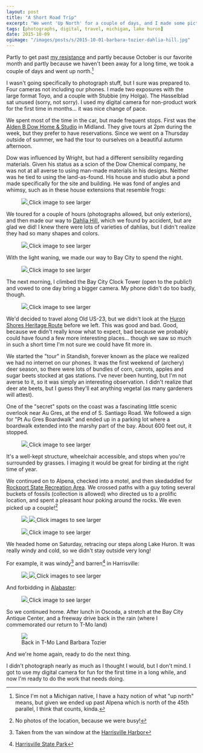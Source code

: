 ```yaml
---
layout: post
title: "A Short Road Trip"
excerpt: "We went 'Up North' for a couple of days, and I made some pictures."
tags: [photographs, digital, travel, michigan, lake huron]
date: 2015-10-09
ogimage: "/images/posts/s/2015-10-01-barbara-tozier-dahlia-hill.jpg"
---
```


Partly to get past [my resistance](/resistance/) and partly because October is our favorite month and partly because we haven't been away for a long time, we took a couple of days and went up north.[^1]

[^1]: Since I'm not a Michigan native, I have a hazy notion of what "up north" means, but given we ended up past Alpena which is north of the 45th parallel, I think that counts, kinda.

I wasn't going specifically to photograph stuff, but I sure was prepared to. Four cameras not including our phones. I made two exposures with the large format Toyo, and a couple with Stubbie (my Holga). The Hasselblad sat unused (sorry, not sorry). I used my digital camera for non-product work for the first time in months... it was nice change of pace.

We spent most of the time in the car, but made frequent stops. First was the [Alden B Dow Home & Studio](http://www.abdow.org) in Midland. They give tours at 2pm during the week, but they prefer to have reservations. Since we went on a Thursday outside of summer, we had the tour to ourselves on a beautiful autumn afternoon.

Dow was influenced by Wright, but had a different sensibility regarding materials. Given his status as a scion of the Dow Chemical company, he was not at all averse to using man-made materials in his designs. Neither was he tied to using the land-as-found. His house and studio abut a pond made specifically for the site and building. He was fond of angles and whimsy, such as in these house extensions that resemble frogs:

<figure class="image-s">
  <a href="/images/posts/l/2015-10-01-barbara-tozier-alden-dow-house.jpg" title="Alden Dow House frogs">
    <img src="/images/posts/s/2015-10-01-barbara-tozier-alden-dow-house.jpg">
  </a>
    <span class="image-s-caption">Click image to see larger</span>
</figure>

We toured for a couple of hours (photographs allowed, but only exteriors), and then made our way to [Dahlia Hill](http://www.dahliahill.org), which we found by accident, but are glad we did! I knew there were lots of varieties of dahlias, but I didn't realize they had so many shapes and colors.

<figure class="image-s">
  <a href="/images/posts/l/2015-10-01-barbara-tozier-dahlia-hill.jpg" title="Dahlias">
    <img src="/images/posts/s/2015-10-01-barbara-tozier-dahlia-hill.jpg">
  </a>
    <span class="image-s-caption">Click image to see larger</span>
</figure>

With the light waning, we made our way to Bay City to spend the night.

<figure class="image-s">
  <a href="/images/posts/l/2015-10-01-barbara-tozier-bay-city-fire.jpg" title="Bay City 'Fire'">
    <img src="/images/posts/s/2015-10-01-barbara-tozier-bay-city-fire.jpg">
  </a>
    <span class="image-s-caption">Click image to see larger</span>
</figure>

The next morning, I climbed the Bay City Clock Tower (open to the public!) and vowed to one day bring a bigger camera. My phone didn't do too badly, though.

<figure class="image-s">
  <a href="/images/posts/l/2015-10-02-barbara-tozier-bay-city-tower.jpg" title="Bay City Clock Tower view">
    <img src="/images/posts/s/2015-10-02-barbara-tozier-bay-city-tower.jpg">
  </a>
    <span class="image-s-caption">Click image to see larger</span>
</figure>

We'd decided to travel along Old US-23, but we didn't look at the [Huron Shores Heritage Route](http://www.us23heritageroute.org) before we left. This was good and bad. Good, because we didn't really know what to expect, bad because we probably could have found a few more interesting places... though we saw so much in such a short time I'm not sure we could have fit more in.

We started the "tour" in Standish, forever known as the place we realized we had no internet on our phones. It was the first weekend of (archery) deer season, so there were lots of bundles of corn, carrots, apples and sugar beets stocked at gas stations. I've never been hunting, but I'm not averse to it, so it was simply an interesting observation. I didn't realize that deer ate beets, but I guess they'll eat anything vegetal (as many gardeners will attest).

One of the "secret" spots on the coast was a fascinating little scenic overlook near Au Gres, at the end of S. Santiago Road. We followed a sign for "Pt Au Gres Boardwalk" and ended up in a parking lot where a boardwalk extended into the marshy part of the bay. About 600 feet out, it stopped.

<figure class="image-s">
  <a href="/images/posts/l/2015-10-02-barbara-tozier-end-of-the-line.jpg" title="End of the Line">
    <img src="/images/posts/s/2015-10-02-barbara-tozier-end-of-the-line.jpg">
  </a>
    <span class="image-s-caption">Click image to see larger</span>
</figure>

It's a well-kept structure, wheelchair accessible, and stops when you're surrounded by grasses. I imaging it would be great for birding at the right time of year.

We continued on to Alpena, checked into a motel, and then skedaddled for [Rockport State Recreation Area](http://www.michigandnr.com/parksandtrails/Details.aspx?type=SPRK&id=729). We crossed paths with a guy toting several buckets of fossils (collection is allowed) who directed us to a prolific location, and spent a pleasant hour poking around the rocks. We even picked up a couple![^2]

<figure class="image-s">
  <a href="/images/posts/l/2015-10-09-barbara-tozier-bryozoan.jpg" title="Bryozoan">
    <img src="/images/posts/s/2015-10-09-barbara-tozier-bryozoan.jpg">
  </a>
  <a href="/images/posts/l/2015-10-09-barbara-tozier-petosky-stone-fossil.jpg" title="Petosky Stone">
    <img src="/images/posts/s/2015-10-09-barbara-tozier-petosky-stone-fossil.jpg">
  </a>
    <span class="image-s-caption">Click images to see larger</span>
</figure>

<figure class="image-s">
  <a href="/images/posts/l/2015-10-09-barbara-tozier-focus-stacked-fossils.jpg" title="Petosky Stone (Focus Stacked)">
    <img src="/images/posts/s/2015-10-09-barbara-tozier-focus-stacked-fossils.jpg">
  </a>
    <span class="image-s-caption">Click image to see larger</span>
</figure>

[^2]: No photos of the location, because we were busy!

We headed home on Saturday, retracing our steps along Lake Huron. It was really windy and cold, so we didn't stay outside very long!

For example, it was windy[^3] and barren[^4] in Harrisville:

<figure class="image-s">
  <a href="/images/posts/l/2015-10-03-barbara-tozier-windy.jpg" title="Windy!">
    <img src="/images/posts/s/2015-10-03-barbara-tozier-windy.jpg">
  </a>
  <a href="/images/posts/l/2015-10-03-barbara-tozier-empty.jpg" title="Empty">
    <img src="/images/posts/s/2015-10-03-barbara-tozier-empty.jpg">
  </a>
    <span class="image-s-caption">Click images to see larger</span>
</figure>

[^3]: Taken from the van window at the [Harrisville Harbor](http://harrisvilleharborofrefuge.com)

[^4]: [Harrisville State Park](http://www.michigandnr.com/parksandtrails/Details.aspx?type=SPRK&id=451)

And forbidding in [Alabaster](http://www.ioscomuseum.org/history-of-alabaster.html):

<figure class="image-s">
  <a href="/images/posts/l/2015-10-03-barbara-tozier-keep-out.jpg" title="Keep Out!">
    <img src="/images/posts/s/2015-10-03-barbara-tozier-keep-out.jpg">
  </a>
    <span class="image-s-caption">Click image to see larger</span>
</figure>

So we continued home. After lunch in Oscoda, a stretch at the Bay City Antique Center, and a freeway drive back in the rain (where I commemorated our return to T-Mo land)

<figure class="image-m">
  <img src="/images/posts/m/2015-10-09-barbara-tozier-tmo-land.jpg">
  <figcaption>
    <span class="image-m-caption">Back in T-Mo Land</span>
    <span class="image-m-credit">Barbara Tozier</span>
  </figcaption>
</figure>

And we're home again, ready to do the next thing.

I didn't photograph nearly as much as I thought I would, but I don't mind. I got to use my digital camera for fun for the first time in a long while, and now I'm ready to do the work that needs doing.
